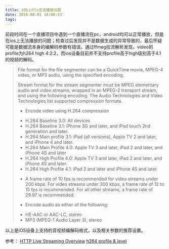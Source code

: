 ```yaml
---
title: iOS上hls无法播放问题
date: 2016-08-01 18:09:53
tags:
---
```


前段时间在一个直播项目中遇到一个直播流在pc，android均可以正常播放，但是在ios上无法播放的问题；检查过后发现并不是数据生成的异常导致的，最后怀疑可能是数据流本身的编解码参数有错误。通过ffmeg拉流解析发现，video的profile为h264 high 4:2:2，而ios设备目前并不支持profile高于high级别高于4.1的视频的解码。

> File format for the file segmenter can be a QuickTime movie, MPEG-4 video, or MP3 audio, using the specified encoding.
>
> Stream format for the stream segmenter must be MPEG elementary audio and video streams, wrapped in an MPEG-2 transport stream, and using the following encoding. The Audio Technologies and Video Technologies list supported compression formats.
> - Encode video using H.264 compression
>  * H.264 Baseline 3.0: All devices
>  * H.264 Baseline 3.1: iPhone 3G and later, and iPod touch 2nd generation and later.
>  * H.264 Main profile 3.1: iPad (all versions), Apple TV 2 and later, and iPhone 4 and later.
>  * H.264 Main Profile 4.0: Apple TV 3 and later, iPad 2 and later, and iPhone 4S and later
>  * H.264 High Profile 4.0: Apple TV 3 and later, iPad 2 and later, and iPhone 4S and later.
>  * H.264 High Profile 4.1: iPad 2 and later and iPhone 4S and later.
>
> - A frame rate of 10 fps is recommended for video streams under 200 kbps. For video streams under 300 kbps, a frame rate of 12 to 15 fps is recommended. For all other streams, a frame rate of 29.97 is recommended.
>
> - Encode audio as either of the following:
>  * HE-AAC or AAC-LC, stereo
>  * MP3 (MPEG-1 Audio Layer 3), stereo

以上是iOS设备上支持的音视频编解码格式，以及相关参数的推荐设置。

参考：
[HTTP Live Streaming Overview](https://developer.apple.com/library/ios/documentation/NetworkingInternet/Conceptual/StreamingMediaGuide/UsingHTTPLiveStreaming/UsingHTTPLiveStreaming.html#//apple_ref/doc/uid/TP40008332-CH102-SW21)
[h264 profile & level](http://blog.csdn.net/sphone89/article/details/17492433)

